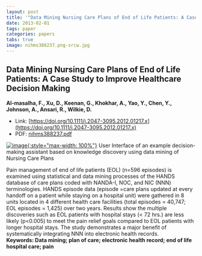 ```yaml
---
layout: post
title: '"Data Mining Nursing Care Plans of End of Life Patients: A Case Study to Improve Healthcare Decision Making"'
date: 2013-02-01
tags: paper
categories: papers
tabs: true
image: nihms388237.png-srcw.jpg
---
```


## Data Mining Nursing Care Plans of End of Life Patients: A Case Study to Improve Healthcare Decision Making
**Al-masalha, F., Xu, D., Keenan, G., Khokhar, A., Yao, Y., Chen, Y., Johnson, A., Ansari, R., Wilkie, D.**
- Link: [https://doi.org/10.1111/j.2047-3095.2012.01217.x](https://doi.org/10.1111/j.2047-3095.2012.01217.x)
- PDF: [nihms388237.pdf](/documents/nihms388237.pdf)


[![image](https://www.evl.uic.edu/output/originals/nihms388237.png-srcw.jpg){:style="max-width: 100%"}](https://www.evl.uic.edu/output/originals/nihms388237.png-srcw.jpg)
User Interface of an example decision-making assistant based on knowledge discovery using data mining of Nursing Care Plans

Pain management of end of life patients (EOL) (n=596 episodes) is examined using statistical and data mining processes of the HANDS database of care plans coded with NANDA-I, NOC, and NIC (NNN) terminologies. HANDS episode data (episode =care plans updated at every handoff on a patient while staying on a hospital unit) were gathered in 8 units located in 4 different health care facilities (total episodes = 40,747; EOL episodes = 1,425) over two years. Results show the multiple discoveries such as EOL patients with hospital stays (< 72 hrs.) are less likely (p<0.005) to meet the pain relief goals compared to EOL patients with longer hospital stays. The study demonstrates a major benefit of systematically integrating NNN into electronic health records.<br><b>
<strong>Keywords:</strong> Data mining; plan of care; electronic health record; end of life hospital care; pain